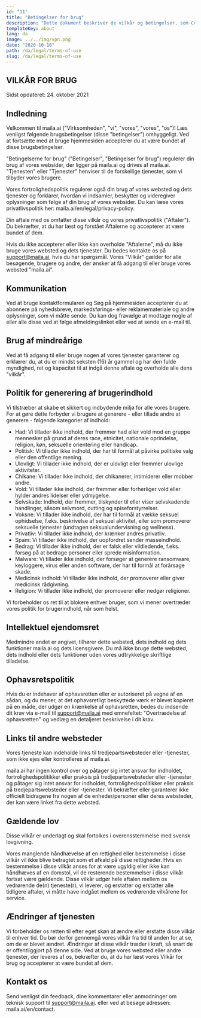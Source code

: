 ```yaml
---
id: "11"
title: "Betingelser for brug"
description: "Dette dokument beskriver de vilkår og betingelser, som CopyTools tilbyder dig. Ved at bruge vores service skal du acceptere disse vilkår og betingelser."
templateKey: about
lang: da
image: ../../img/vpn.png
date: "2020-10-10"
path: /da/legal/terms-of-use
slug: /da/legal/terms-of-use
---
```


## VILKÅR FOR BRUG

Sidst opdateret: 24. oktober 2021

## Indledning

Velkommen til maila.ai ("Virksomheden", "vi", "vores", "vores", "os")! Læs venligst følgende brugsbetingelser (disse "betingelser") omhyggeligt. Ved at fortsætte med at bruge hjemmesiden accepterer du at være bundet af disse brugsbetingelser.

"Betingelserne for brug" ("Betingelser", "Betingelser for brug") regulerer din brug af vores websider, der ligger på maila.ai og drives af maila.ai. "Tjenesten" eller "Tjenester" henviser til de forskellige tjenester, som vi tilbyder vores brugere.

Vores fortrolighedspolitik regulerer også din brug af vores websted og dets tjenester og forklarer, hvordan vi indsamler, beskytter og videregiver oplysninger som følge af din brug af vores websider. Du kan læse vores privatlivspolitik her: maila.ai/en/legal/privacy-policy.

Din aftale med os omfatter disse vilkår og vores privatlivspolitik ("Aftaler"). Du bekræfter, at du har læst og forstået Aftalerne og accepterer at være bundet af dem.

Hvis du ikke accepterer eller ikke kan overholde "Aftalerne", må du ikke bruge vores websted og dets tjenester. Du bedes kontakte os på support@maila.ai, hvis du har spørgsmål. Vores "Vilkår" gælder for alle besøgende, brugere og andre, der ønsker at få adgang til eller bruge vores websted "maila.ai".

## Kommunikation

Ved at bruge kontaktformularen og Søg på hjemmesiden accepterer du at abonnere på nyhedsbreve, markedsførings- eller reklamemateriale og andre oplysninger, som vi måtte sende. Du kan dog fravælge at modtage nogle af eller alle disse ved at følge afmeldingslinket eller ved at sende en e-mail til.

## Brug af mindreårige

Ved at få adgang til eller bruge nogen af vores tjenester garanterer og erklærer du, at du er mindst seksten (16) år gammel og har den fulde myndighed, ret og kapacitet til at indgå denne aftale og overholde alle dens "vilkår".

## Politik for generering af brugerindhold

Vi tilstræber at skabe et sikkert og indbydende miljø for alle vores brugere. For at gøre dette forbyder vi brugere at generere - eller tillade andre at generere - følgende kategorier af indhold:

- Had: Vi tillader ikke indhold, der fremmer had eller vold mod en gruppe mennesker på grund af deres race, etnicitet, nationale oprindelse, religion, køn, seksuelle orientering eller handicap.
- Politisk: Vi tillader ikke indhold, der har til formål at påvirke politiske valg eller den offentlige mening.
- Ulovligt: Vi tillader ikke indhold, der er ulovligt eller fremmer ulovlige aktiviteter.
- Chikane: Vi tillader ikke indhold, der chikanerer, intimiderer eller mobber andre.
- Vold: Vi tillader ikke indhold, der fremmer eller forherliger vold eller hylder andres lidelser eller ydmygelse.
- Selvskade: Indhold, der fremmer, tilskynder til eller viser selvskadende handlinger, såsom selvmord, cutting og spiseforstyrrelser.
- Voksne: Vi tillader ikke indhold, der har til formål at vække seksuel ophidselse, f.eks. beskrivelse af seksuel aktivitet, eller som promoverer seksuelle tjenester (undtagen seksualundervisning og wellness).
- Privatliv: Vi tillader ikke indhold, der krænker andres privatliv.
- Spam: Vi tillader ikke indhold, der uopfordret sender masseindhold.
- Bedrag: Vi tillader ikke indhold, der er falsk eller vildledende, f.eks. forsøg på at bedrage personer eller sprede misinformation.
- Malware: Vi tillader ikke indhold, der forsøger at generere ransomware, keyloggere, virus eller anden software, der har til formål at forårsage skade.
- Medicinsk indhold: Vi tillader ikke indhold, der promoverer eller giver medicinsk rådgivning.
- Religion: Vi tillader ikke indhold, der promoverer eller nedgør religioner.

Vi forbeholder os ret til at blokere enhver bruger, som vi mener overtræder vores politik for brugerindhold, når som helst.

## Intellektuel ejendomsret

Medmindre andet er angivet, tilhører dette websted, dets indhold og dets funktioner maila.ai og dets licensgivere. Du må ikke bruge dette websted, dets indhold eller dets funktioner uden vores udtrykkelige skriftlige tilladelse.

## Ophavsretspolitik

Hvis du er indehaver af ophavsretten eller er autoriseret på vegne af en sådan, og du mener, at det ophavsretligt beskyttede værk er blevet kopieret på en måde, der udgør en krænkelse af ophavsretten, bedes du indsende dit krav via e-mail til support@maila.ai med emnefeltet: "Overtrædelse af ophavsretten" og vedlæg en detaljeret beskrivelse i dit krav.

## Links til andre websteder

Vores tjeneste kan indeholde links til tredjepartswebsteder eller -tjenester, som ikke ejes eller kontrolleres af maila.ai.

maila.ai har ingen kontrol over og påtager sig intet ansvar for indholdet, fortrolighedspolitikker eller praksis på tredjepartswebsteder eller -tjenester og påtager sig intet ansvar for indholdet, fortrolighedspolitikker eller praksis på tredjepartswebsteder eller -tjenester. Vi bekræfter eller garanterer ikke officielt bidragene fra nogen af de enheder/personer eller deres websteder, der kan være linket fra dette websted.

## Gældende lov

Disse vilkår er underlagt og skal fortolkes i overensstemmelse med svensk lovgivning.

Vores manglende håndhævelse af en rettighed eller bestemmelse i disse vilkår vil ikke blive betragtet som et afkald på disse rettigheder. Hvis en bestemmelse i disse vilkår anses for at være ugyldig eller ikke kan håndhæves af en domstol, vil de resterende bestemmelser i disse vilkår fortsat være gældende. Disse vilkår udgør hele aftalen mellem os vedrørende de(n) tjeneste(r), vi leverer, og erstatter og erstatter alle tidligere aftaler, vi måtte have indgået mellem os vedrørende vilkårene for service.

## Ændringer af tjenesten

Vi forbeholder os retten til efter eget skøn at ændre eller erstatte disse vilkår til enhver tid. Du bør derfor gennemgå vores vilkår fra tid til anden for at se, om de er blevet ændret. Ændringer af disse vilkår træder i kraft, så snart de er offentliggjort på denne side. Ved at bruge vores websted eller andre tjenester, der leveres af os, bekræfter du, at du har læst vores Vilkår for brug og accepterer at være bundet af dem.

## Kontakt os

Send venligst din feedback, dine kommentarer eller anmodninger om teknisk support til support@maila.ai. eller ved at besøge adressen: maila.ai/en/contact.
